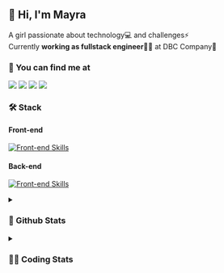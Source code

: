 ## 👋 Hi, I'm Mayra

A girl passionate about technology💻 and challenges⚡  
Currently **working as fullstack engineer**👩‍💻 at DBC Company🚀   

### 💬 You can find me at

<a href="https://mayra.dev" target="_blank" rel="noopener"><img src="https://img.shields.io/badge/-mayra.dev-005FED?style=flat&logo=Google-chrome&logoColor=white"/></a>
<a href="https://linkedin.com/in/mayraamaral" target="_blank" rel="noopener"><img src="https://img.shields.io/badge/-/mayraamaral-0077B5?style=flat&logo=Linkedin&logoColor=white"/></a>
<a href="mailto:mayra@mayra.dev" target="_blank" rel="noopener"><img src="https://img.shields.io/badge/-mayra@mayra.dev-D14836?style=flat&logo=Gmail&logoColor=white"/></a>
<a href="" target="_blank" rel="noopener"><img src="https://img.shields.io/badge/-mayraamaral-7289DA?style=flat&logo=Discord&logoColor=white"/></a>

### 🛠️ Stack
#### Front-end

[![Front-end Skills](https://skillicons.dev/icons?i=react,next,redux,styledcomponents,html,css,sass,js,ts,figma)](https://skillicons.dev)
#### Back-end

[![Front-end Skills](https://skillicons.dev/icons?i=java,spring,postgres,git,linux,bash,nodejs,docker,jenkins)](https://skillicons.dev)


<details>
    <summary><h3>📌 Github Stats</h3></summary>
    <div align="center">
        <table>
      <td><img height="160em" src="https://github-readme-stats.vercel.app/api?username=mayraamaral&show_icons=true&theme=algolia&hide_border=true&hide=stars&count_private=true" alt="Readme stats"></td>
      <td><img height="160em" src="https://github-readme-stats.vercel.app/api/top-langs/?username=mayraamaral&&layout=compact&&theme=algolia&hide_border=true&langs_count=6" alt="Language stats"></td>
       </table>
  </div> 
    

  <p align="center">
    <img src="https://github-readme-streak-stats.herokuapp.com?user=mayraamaral&theme=dark&hide_border=true&date_format=j%20M%5B%20Y%5D&locale=pt-br&background=050F2C&ring=0195DD&fire=23AA7D&currStreakLabel=23AA7D" alt="Streak stats">
  </p> 
</details>

<details>
  <summary><h3>👩‍💻 Coding Stats</h3></summary>
  
  <!--START_SECTION:waka-->
![Code Time](http://img.shields.io/badge/Code%20Time-152%20hrs%2023%20mins-blue)

**🐱 My GitHub Data** 

> 📦 578.3 kB Used in GitHub's Storage 
 > 
> 🏆 300 Contributions in the Year 2023
 > 
> 🚫 Not Opted to Hire
 > 
> 📜 51 Public Repositories 
 > 
> 🔑 24 Private Repositories 
 > 
**I'm an Early 🐤** 

```text
🌞 Morning                301 commits         ███░░░░░░░░░░░░░░░░░░░░░░   13.58 % 
🌆 Daytime                1059 commits        ████████████░░░░░░░░░░░░░   47.77 % 
🌃 Evening                738 commits         ████████░░░░░░░░░░░░░░░░░   33.29 % 
🌙 Night                  119 commits         █░░░░░░░░░░░░░░░░░░░░░░░░   05.37 % 
```
📅 **I'm Most Productive on Monday** 

```text
Monday                   458 commits         █████░░░░░░░░░░░░░░░░░░░░   20.66 % 
Tuesday                  355 commits         ████░░░░░░░░░░░░░░░░░░░░░   16.01 % 
Wednesday                288 commits         ███░░░░░░░░░░░░░░░░░░░░░░   12.99 % 
Thursday                 394 commits         ████░░░░░░░░░░░░░░░░░░░░░   17.77 % 
Friday                   344 commits         ████░░░░░░░░░░░░░░░░░░░░░   15.52 % 
Saturday                 130 commits         █░░░░░░░░░░░░░░░░░░░░░░░░   05.86 % 
Sunday                   248 commits         ███░░░░░░░░░░░░░░░░░░░░░░   11.19 % 
```


📊 **This Week I Spent My Time On** 

```text
🕑︎ Time Zone: America/Sao_Paulo

💬 Programming Languages: 
PHP                      5 hrs 10 mins       ████████████████████████░   95.90 % 
GitIgnore file           8 mins              █░░░░░░░░░░░░░░░░░░░░░░░░   02.72 % 
Java                     3 mins              ░░░░░░░░░░░░░░░░░░░░░░░░░   00.96 % 
JSON                     1 min               ░░░░░░░░░░░░░░░░░░░░░░░░░   00.36 % 
HTML                     0 secs              ░░░░░░░░░░░░░░░░░░░░░░░░░   00.06 % 

🔥 Editors: 
PhpStorm                 5 hrs 10 mins       ████████████████████████░   95.99 % 
IntelliJ                 12 mins             █░░░░░░░░░░░░░░░░░░░░░░░░   04.01 % 

💻 Operating System: 
Linux                    5 hrs 23 mins       █████████████████████████   100.00 % 
```

**I Mostly Code in JavaScript** 

```text
JavaScript               99 repos            ███████░░░░░░░░░░░░░░░░░░   27.27 % 
TypeScript               95 repos            ███████░░░░░░░░░░░░░░░░░░   26.17 % 
HTML                     89 repos            ██████░░░░░░░░░░░░░░░░░░░   24.52 % 
Java                     59 repos            ████░░░░░░░░░░░░░░░░░░░░░   16.25 % 
PHP                      1 repo              ░░░░░░░░░░░░░░░░░░░░░░░░░   00.28 % 
```




 Last Updated on 19/09/2023 18:44:05 UTC
<!--END_SECTION:waka-->

</details>
